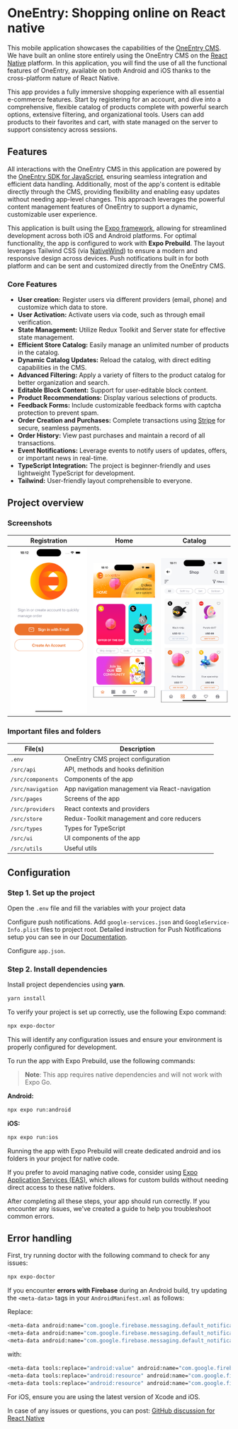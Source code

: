 # OneEntry: Shopping online on React native

This mobile application showcases the capabilities of the [OneEntry CMS][oneentry]. We have built an online store entirely using the OneEntry CMS on the [React Native][rn] platform. In this application, you will find the use of all the functional features of OneEntry, available on both Android and iOS thanks to the cross-platform nature of React Native.

This app provides a fully immersive shopping experience with all essential e-commerce features. Start by registering for an account, and dive into a comprehensive, flexible catalog of products complete with powerful search options, extensive filtering, and organizational tools. Users can add products to their favorites and cart, with state managed on the server to support consistency across sessions.

## Features
All interactions with the OneEntry CMS in this application are powered by the [OneEntry SDK for JavaScript][oneentry-sdk], ensuring seamless integration and efficient data handling. Additionally, most of the app's content is editable directly through the CMS, providing flexibility and enabling easy updates without needing app-level changes. This approach leverages the powerful content management features of OneEntry to support a dynamic, customizable user experience.

This application is built using the [Expo framework][expo], allowing for streamlined development across both iOS and Android platforms. For optimal functionality, the app is configured to work with **Expo Prebuild**. The layout leverages Tailwind CSS (via [NativeWind][nativewind]) to ensure a modern and responsive design across devices. Push notifications built in for both platform and can be sent and customized directly from the OneEntry CMS.


### Core Features
- **User creation:** Register users via different providers (email, phone) and customize which data to store.
- **User Activation:** Activate users via code, such as through email verification.
- **State Management:** Utilize Redux Toolkit and Server state for effective state management.
- **Efficient Store Catalog:** Easily manage an unlimited number of products in the catalog.
- **Dynamic Catalog Updates:** Reload the catalog, with direct editing capabilities in the CMS.
- **Advanced Filtering:** Apply a variety of filters to the product catalog for better organization and search.
- **Editable Block Content:** Support for user-editable block content.
- **Product Recommendations:** Display various selections of products.
- **Feedback Forms:** Include customizable feedback forms with captcha protection to prevent spam.
- **Order Creation and Purchases:** Complete transactions using [Stripe][stripe] for secure, seamless payments. 
- **Order History:** View past purchases and maintain a record of all transactions.
- **Event Notifications:** Leverage events to notify users of updates, offers, or important news in real-time.
- **TypeScript Integration:** The project is beginner-friendly and uses lightweight TypeScript for development.
- **Tailwind:** User-friendly layout comprehensible to everyone.

## Project overview

### Screenshots

|               Registration                |               Home                |               Catalog                |
|:-----------------------------------------:|:---------------------------------:|:------------------------------------:|
| ![plot](./assets/registration_screen.png) | ![plot](./assets/home_screen.png) | ![plot](./assets/catalog_screen.png) |

### Important files and folders

| File(s)           | Description                                    |
|-------------------|------------------------------------------------|
| `.env`            | OneEntry CMS project configuration             |
| `/src/api`        | API, methods and hooks definition              |
| `/src/components` | Components of the app                          |
| `/src/navigation` | App navigation management via React-navigation |
| `/src/pages`      | Screens of the app                             |
| `/src/providers`  | React contexts and providers                   |
| `/src/store`      | Redux-Toolkit management and core reducers     |
| `/src/types`      | Types for TypeScript                           |
| `/src/ui`         | UI components of the app                       |
| `/src/utils`      | Useful utils                                   |


## Configuration

### Step 1. Set up the project

Open the `.env` file and fill the variables with your project data

Configure push notifications. Add `google-services.json` and `GoogleService-Info.plist` files to project root. Detailed instruction for Push Notifications setup you can see in our [Documentation][doc-push].

Configure `app.json`. 

### Step 2. Install dependencies

Install project dependencies using **yarn**.
```bash 
yarn install
```

To verify your project is set up correctly, use the following Expo command:
```bash 
npx expo-doctor
```
This will identify any configuration issues and ensure your environment is properly configured for development.

To run the app with Expo Prebuild, use the following commands:
>**Note**: This app requires native dependencies and will not work with Expo Go.

**Android:**
```bash
npx expo run:android
```
**iOS:**
```bash
npx expo run:ios
```

Running the app with Expo Prebuild will create dedicated android and ios folders in your project for native code.

If you prefer to avoid managing native code, consider using [Expo Application Services (EAS)][eas], which allows for custom builds without needing direct access to these native folders.

After completing all these steps, your app should run correctly. If you encounter any issues, we've created a guide to help you troubleshoot common errors.

## Error handling
First, try running doctor with the following command to check for any issues:
```bash 
npx expo-doctor
```

If you encounter **errors with Firebase** during an Android build, try updating the `<meta-data>` tags in your `AndroidManifest.xml` as follows:

Replace:
```bash 
<meta-data android:name="com.google.firebase.messaging.default_notification_channel_id" android:value="default"/>
<meta-data android:name="com.google.firebase.messaging.default_notification_color" android:resource="@color/notification_icon_color"/>
<meta-data android:name="com.google.firebase.messaging.default_notification_icon" android:resource="@drawable/notification_icon"/>
```

with:
```bash
<meta-data tools:replace="android:value" android:name="com.google.firebase.messaging.default_notification_channel_id" android:value="default"/>
<meta-data tools:replace="android:resource" android:name="com.google.firebase.messaging.default_notification_color" android:resource="@color/notification_icon_color"/>
<meta-data tools:replace="android:resource" android:name="com.google.firebase.messaging.default_notification_icon" android:resource="@drawable/notification_icon"/>
```

For iOS, ensure you are using the latest version of Xcode and iOS.

In case of any issues or questions, you can post:
[GitHub discussion for React Native][discussion]



[oneentry]: https://oneentry.cloud/
[rn]: https://reactnative.dev
[oneentry-sdk]: https://www.npmjs.com/package/oneentry
[discussion]: https://oneentry.cloud/
[expo]: https://expo.dev/
[nativewind]: https://www.nativewind.dev/
[stripe]: https://stripe.com/
[eas]: https://expo.dev/eas
[doc]: https://doc.oneentry.cloud/
[doc-push]: https://doc.oneentry.cloud/docs/events/introduction
